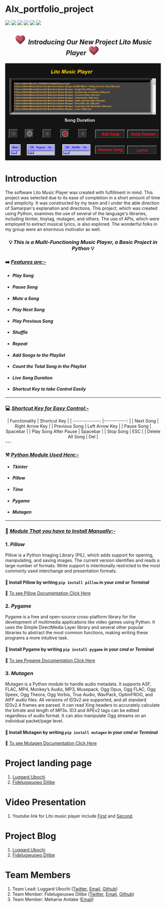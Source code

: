 # Alx_portfolio_project
![](https://img.shields.io/badge/Programming_Language-Python-blue.svg)
![](https://img.shields.io/badge/Main_Tool_Used-Tkinter-red.svg)
![](https://img.shields.io/badge/Music_Player-Multi_Functioning-orange.svg)
![](https://img.shields.io/badge/Mode-Dark_Mode-gold.svg)
![](https://img.shields.io/badge/Python_Version-3.8-brown.svg)
![](https://img.shields.io/badge/Status-Complete-green.svg)

## <p align="center"><img src="pictures_for_readme/heart.png" width=40px> ***_Introducing Our New Project Lito Music Player_*** <img src="pictures_for_readme/heart.png" width=40px></p>

<p align="center"><img src="pictures_for_readme/Lito Music player 12_8_2022 12_55_28 AM.png"></p>


# Introduction

The software Lito Music Player was created with fulfillment in mind. This project was selected due to its ease of completion in a short amount of time and simplicity. It was constructed by my team and I under the able direction of Samarpan's explanation and directions. This project, which was created using Python, examines the use of several of the language's libraries, including tkinter, tinytag, mutagen, and others. The use of APIs, which were employed to extract musical lyrics, is also explored. The wonderful folks in my group were an enormous motivator as well.

### <p align="center">💡 ***_This is a Multi-Functioning Music Player, a Basic Project in Python_*** 💡</p>

### ➡️ ***_<u>Features are:-</u>_***
- #### ***_Play Song_*** 
- #### ***_Pause Song_*** 
- #### ***_Mute a Song_*** 
- #### ***_Play Next Song_*** 
- #### ***_Play Previous Song_*** 
- #### ***_Shuffle_*** 
- #### ***_Repeat_*** 
- #### ***_Add Songs to the Playlist_*** 
- #### ***_Count the Total Song in the Playlist_*** 
- #### ***_Live Song Duration_*** 
- #### ***_Shortcut Key to take Control Easily_*** 

---

### 💻 ***_<u>Shortcut Key for Easy Control:-</u>_*** 
<center>
| Functionality         |  Shortcut Key   |
| :-------------:       |:-----------:    |
| Next Song             | Right Arrow Key |
| Previous Song         | Left Arrow Key  |
| Pause Song            | Spacebar        |
| Play Song After Pause | Spacebar        |
| Stop Song             | ESC             |
| Delete All Song       | Del             |
</center>
---

### ⚒️ ***_<u>Python Module Used Here:-</u>_*** 
- #### ***_Tkinter_***
- #### ***_Pillow_***
- #### ***_Time_***
- #### ***_Pygame_***
- #### ***_Mutagen_***

---

### 🎯 <u>***_Module That you have to Install Manually:-_***</u>
### 1. ***_Pillow_***

Pillow is a Python Imaging Library (PIL), which adds support for opening, manipulating, and saving images. The current version identifies and reads a large number of formats. Write support is intentionally restricted to the most commonly used interchange and presentation formats.


#### 🎯 Install Pillow by writing `pip install pillow` in your ***cmd or Terminal***
🎯 
[To see Pillow Documentation Click Here](https://pypi.org/project/Pillow/)

### 2. ***_Pygame_***

Pygame is a free and open-source cross-platform library for the development of multimedia applications like video games using Python. It uses the Simple DirectMedia Layer library and several other popular libraries to abstract the most common functions, making writing these programs a more intuitive task.

#### 🎯 Install Pygame by writing `pip install pygame` in your ***cmd or Terminal***
🎯 
[To see Pygame Documentation Click Here](https://pypi.org/project/pygame/)

### 3. ***_Mutagen_***

Mutagen is a Python module to handle audio metadata. It supports ASF, FLAC, MP4, Monkey’s Audio, MP3, Musepack, Ogg Opus, Ogg FLAC, Ogg Speex, Ogg Theora, Ogg Vorbis, True Audio, WavPack, OptimFROG, and AIFF audio files. All versions of ID3v2 are supported, and all standard ID3v2.4 frames are parsed. It can read Xing headers to accurately calculate the bitrate and length of MP3s. ID3 and APEv2 tags can be edited regardless of audio format. It can also manipulate Ogg streams on an individual packet/page level.

#### 🎯 Install Mutagen by writing `pip install mutagen` in your ***cmd or Terminal***
🎯 
[To see Mutagen Documentation Click Here](https://pypi.org/project/mutagen/)

# Project landing page
1. [Luggard Ubochi](https://luggardubochi.wixsite.com/lito-music-player) 
2. [Fidelugwuowo Dilibe](https://ddilibe.github.io/Alx-Project-Landing-Page/)

# Video Presentation
1. Youtube link for Lito music player include [First](https://youtu.be/merDFVLWvEA) and [Second](https://youtu.be/MaQYSwlcods).

# Project Blog 
1. [Luggard Ubochi](https://medium.com/@luggardubochi/this-is-a-music-player-application-with-the-purpose-of-creating-a-satisfaction-for-the-taste-of-549a5dcf23da)
2. [Fidelugwuowo Dilibe](https://medium.com/@dilibe/lito-mus-6d1ee8c98e21)


# Team Members
1. Team Lead: Luggard Ubochi ([Twitter](https://twitter.com/LuggardU), [Email](luggardubochi@gmail.com), [Github](https://github.com/luggardubochi))
2. Team Member: Fidelugwuowo Dilibe ([Twitter](https://twitter.com/therealdilibe), [Email](franklinfidelugwuowo@gmail.com), [Github](https://github.com/Ddilibe))
3. Team Member: Mehariw Amlake ([Email](mehariwamlake@gmail.com))